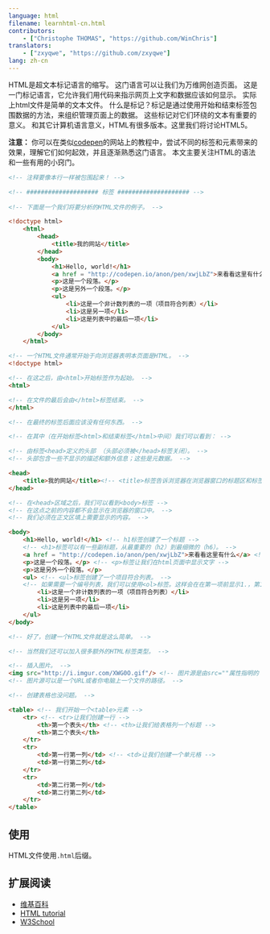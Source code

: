 ```yaml
---
language: html
filename: learnhtml-cn.html
contributors:
    - ["Christophe THOMAS", "https://github.com/WinChris"]
translators:
    - ["zxyqwe", "https://github.com/zxyqwe"]
lang: zh-cn
---
```


HTML是超文本标记语言的缩写。
这门语言可以让我们为万维网创造页面。
这是一门标记语言，它允许我们用代码来指示网页上文字和数据应该如何显示。
实际上html文件是简单的文本文件。
什么是标记？标记是通过使用开始和结束标签包围数据的方法，来组织管理页面上的数据。
这些标记对它们环绕的文本有重要的意义。
和其它计算机语言意义，HTML有很多版本。这里我们将讨论HTML5。

**注意：**  你可以在类似[codepen](http://codepen.io/pen/)的网站上的教程中，尝试不同的标签和元素带来的效果，理解它们如何起效，并且逐渐熟悉这门语言。
本文主要关注HTML的语法和一些有用的小窍门。


```html
<!-- 注释要像本行一样被包围起来！ -->

<!-- #################### 标签 #################### -->
   
<!-- 下面是一个我们将要分析的HTML文件的例子。 -->

<!doctype html>
	<html>
		<head>
			<title>我的网站</title>
		</head>
		<body>
			<h1>Hello, world!</h1>
			<a href = "http://codepen.io/anon/pen/xwjLbZ">来看看这里有什么</a>
			<p>这是一个段落。</p>
			<p>这是另外一个段落。</p>
			<ul>
				<li>这是一个非计数列表的一项（项目符合列表）</li>
				<li>这是另一项</li>
				<li>这是列表中的最后一项</li>
			</ul>
		</body>
	</html>

<!-- 一个HTML文件通常开始于向浏览器表明本页面是HTML。 -->
<!doctype html>

<!-- 在这之后，由<html>开始标签作为起始。 -->
<html>

<!-- 在文件的最后会由</html>标签结束。 -->
</html>

<!-- 在最终的标签后面应该没有任何东西。 -->

<!-- 在其中（在开始标签<html>和结束标签</html>中间）我们可以看到： -->

<!-- 由标签<head>定义的头部 （头部必须被</head>标签关闭）。 -->
<!-- 头部包含一些不显示的描述和额外信息；这些是元数据。 -->

<head>
	<title>我的网站</title><!-- <title>标签告诉浏览器在浏览器窗口的标题区和标签栏应该显示什么标题。 -->
</head>

<!-- 在<head>区域之后，我们可以看到<body>标签 -->
<!-- 在这点之前的内容都不会显示在浏览器的窗口中。 -->
<!-- 我们必须在正文区填上需要显示的内容。 -->

<body>
	<h1>Hello, world!</h1> <!-- h1标签创建了一个标题 -->
	<!-- <h1>标签可以有一些副标题，从最重要的（h2）到最细微的（h6）。 -->
	<a href = "http://codepen.io/anon/pen/xwjLbZ">来看看这里有什么</a> <!-- 一个指向href=""属性中URL的超链接 -->
	<p>这是一个段落。</p> <!-- <p>标签让我们在html页面中显示文字 -->
	<p>这是另外一个段落。</p>
	<ul> <!-- <ul>标签创建了一个项目符合列表。 -->
	<!-- 如果需要一个编号列表，我们可以使用<ol>标签。这样会在在第一项前显示1.，第二项前显示2.，以此类推。 -->
		<li>这是一个非计数列表的一项（项目符合列表）</li>
		<li>这是另一项</li>
		<li>这是列表中的最后一项</li>
	</ul>
</body>

<!-- 好了，创建一个HTML文件就是这么简单。 -->

<!-- 当然我们还可以加入很多额外的HTML标签类型。 -->

<!-- 插入图片。 -->
<img src="http://i.imgur.com/XWG0O.gif"/> <!-- 图片源是由src=""属性指明的 -->
<!-- 图片源可以是一个URL或者你电脑上一个文件的路径。 -->

<!-- 创建表格也没问题。 -->

<table> <!-- 我们开始一个<table>元素 -->
	<tr> <!-- <tr>让我们创建一行 -->
		<th>第一个表头</th> <!-- <th>让我们给表格列一个标题 -->
		<th>第二个表头</th>
	</tr>
	<tr>
		<td>第一行第一列</td> <!-- <td>让我们创建一个单元格 -->
		<td>第一行第二列</td>
	</tr>
	<tr>
		<td>第二行第一列</td>
		<td>第二行第二列</td>
	</tr>
</table>

```

## 使用

HTML文件使用`.html`后缀。

## 扩展阅读

* [维基百科](https://en.wikipedia.org/wiki/HTML)
* [HTML tutorial](https://developer.mozilla.org/en-US/docs/Web/HTML)
* [W3School](http://www.w3schools.com/html/html_intro.asp)
